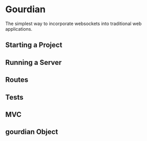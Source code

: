 Gourdian
=

The simplest way to incorporate websockets into traditional web applications.

Starting a Project
-

Running a Server
-

Routes
-

Tests
-

MVC
-

gourdian Object
-
